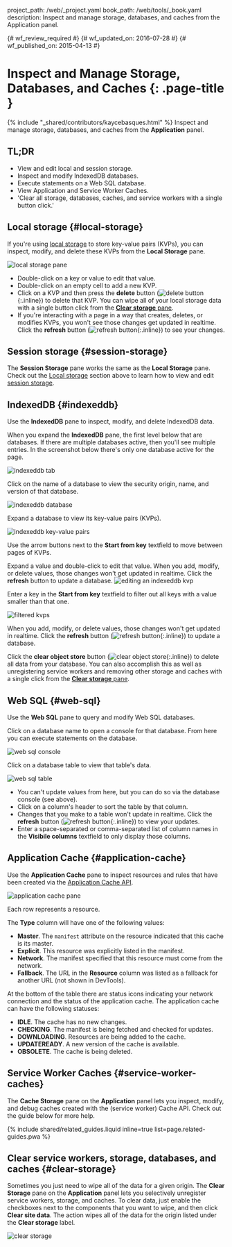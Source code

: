 project_path: /web/_project.yaml
book_path: /web/tools/_book.yaml
description: Inspect and manage storage, databases, and caches from the Application panel.

{# wf_review_required #}
{# wf_updated_on: 2016-07-28 #}
{# wf_published_on: 2015-04-13 #}

# Inspect and Manage Storage, Databases, and Caches {: .page-title }

{% include "_shared/contributors/kaycebasques.html" %}
Inspect and manage storage, databases, and caches from the
<strong>Application</strong> panel.


## TL;DR
- View and edit local and session storage.
- Inspect and modify IndexedDB databases.
- Execute statements on a Web SQL database.
- View Application and Service Worker Caches.
- 'Clear all storage, databases, caches, and service workers with a single button click.'


## Local storage {#local-storage}

If you're using [local storage][ls] to store key-value pairs (KVPs), you can
inspect, modify, and delete these KVPs from the **Local Storage** pane.

![local storage pane][ls-pane]

* Double-click on a key or value to edit that value.
* Double-click on an empty cell to add a new KVP.
* Click on a KVP and then press the **delete** button
  (![delete button][delete]{:.inline}) to delete that KVP. You can
  wipe all of your local storage data with a single button click from the
  [**Clear storage** pane](#clear-storage).
* If you're interacting with a page in a way that creates, deletes, or modifies
  KVPs, you won't see those changes get updated in realtime. Click the
  **refresh** button (![refresh button][refresh]{:.inline}) to see your changes.

[ls]: https://developer.mozilla.org/en-US/docs/Web/API/Window/localStorage
[ls-pane]: /web/tools/chrome-devtools/iterate/manage-data/imgs/local-storage.png
[refresh]: /web/tools/chrome-devtools/iterate/manage-data/imgs/refresh.png
[delete]: /web/tools/chrome-devtools/iterate/manage-data/imgs/delete.png

## Session storage {#session-storage}

The **Session Storage** pane works the same as the **Local Storage**
pane. Check out the [Local storage](#local-storage) section above to learn how
to view and edit [session storage][ss].

[ss]: https://developer.mozilla.org/en-US/docs/Web/API/Window/sessionStorage

## IndexedDB {#indexeddb}

Use the **IndexedDB** pane to inspect, modify, and delete IndexedDB data.

When you expand the **IndexedDB** pane, the first level below that are
databases. If there are multiple databases active, then you'll see multiple
entries. In the screenshot below there's only one database active for the page.

![indexeddb tab][idb-tab]

Click on the name of a database to view the security origin, name, and version
of that database.

![indexeddb database][idb-db]

Expand a database to view its key-value pairs (KVPs).

![indexeddb key-value pairs][idb-kvps]

Use the arrow buttons next to the **Start from key** textfield to move between
pages of KVPs.

Expand a value and double-click to edit that value.
When you add, modify, or delete values, those changes won't get updated in
realtime. Click the **refresh** button to update a database.
![editing an indexeddb kvp][idb-edit]

Enter a key in the **Start from key** textfield to filter out all keys with
a value smaller than that one.

![filtered kvps][idb-filter]

When you add, modify, or delete values, those changes won't get updated in
realtime. Click the **refresh** button (![refresh button][refresh]{:.inline})
to update a database.

Click the **clear object store** button (![clear object store][cos]{:.inline})
to delete all data from your database. You can also accomplish this as well
as unregistering service workers and removing other storage and caches with
a single click from the [**Clear storage** pane](#clear-storage).

[idb-tab]: /web/tools/chrome-devtools/iterate/manage-data/imgs/idb-tab.png
[idb-db]: /web/tools/chrome-devtools/iterate/manage-data/imgs/idb-db.png
[idb-kvps]: /web/tools/chrome-devtools/iterate/manage-data/imgs/idb-kvps.png
[idb-edit]: /web/tools/chrome-devtools/iterate/manage-data/imgs/idb-edit.png
[idb-filter]: /web/tools/chrome-devtools/iterate/manage-data/imgs/idb-filter.png
[cos]: /web/tools/chrome-devtools/iterate/manage-data/imgs/clear-object-store.png

## Web SQL {#web-sql}

Use the **Web SQL** pane to query and modify Web SQL databases.

Click on a database name to open a console for that database. From here you
can execute statements on the database.

![web sql console][wsc]

Click on a database table to view that table's data.

![web sql table][wst]

* You can't update values from here, but you can do so via the database
  console (see above).
* Click on a column's header to sort the table by that column.
* Changes that you make to a table won't update in realtime. Click the
  **refresh** button (![refresh button][refresh]{:.inline}) to view your
  updates.
* Enter a space-separated or comma-separated list of column names in the
  **Visibile columns** textfield to only display those columns.

[wsc]: /web/tools/chrome-devtools/iterate/manage-data/imgs/web-sql-console.png
[wst]: /web/tools/chrome-devtools/iterate/manage-data/imgs/web-sql-table.png

## Application Cache {#application-cache}

Use the **Application Cache** pane to inspect resources and rules that have
been created via the [Application Cache API][appcache-api].

![application cache pane][appcache]

Each row represents a resource.

The **Type** column will have one of the following values:

* **Master**. The `manifest` attribute on the resource indicated that this
  cache is its master.
* **Explicit**. This resource was explicitly listed in the manifest.
* **Network**. The manifest specified that this resource must come from the
  network.
* **Fallback**. The URL in the **Resource** column was listed as a fallback
  for another URL (not shown in DevTools).

At the bottom of the table there are status icons indicating your network
connection and the status of the application cache. The application cache
can have the following statuses:

* **IDLE**. The cache has no new changes.
* **CHECKING**. The manifest is being fetched and checked for updates.
* **DOWNLOADING**. Resources are being added to the cache.
* **UPDATEREADY**. A new version of the cache is available.
* **OBSOLETE**. The cache is being deleted.

[appcache-api]: https://developer.mozilla.org/en-US/docs/Web/HTML/Using_the_application_cache
[appcache]: /web/tools/chrome-devtools/iterate/manage-data/imgs/appcache.png

## Service Worker Caches {#service-worker-caches}

The **Cache Storage** pane on the **Application** panel lets you inspect,
modify, and debug caches created with the (service worker) Cache API. Check
out the guide below for more help.

{% include shared/related_guides.liquid inline=true list=page.related-guides.pwa %}

## Clear service workers, storage, databases, and caches {#clear-storage}

Sometimes you just need to wipe all of the data for a given origin. The **Clear
Storage** pane on the **Application** panel lets you selectively unregister
service workers, storage, and caches. To clear data, just enable the checkboxes
next to the components that you want to wipe, and then click **Clear site
data**. The action wipes all of the data for the origin listed under the
**Clear storage** label.

![clear storage][clear]

[clear]: /web/tools/chrome-devtools/iterate/manage-data/imgs/clear-storage.png
